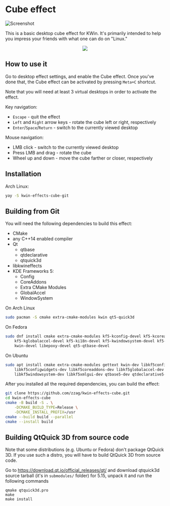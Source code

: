 # Cube effect

![Screenshot](data/screenshot.avif)

This is a basic desktop cube effect for KWin. It's primarily intended to help you
impress your friends with what one can do on "Linux."

<p align="center">
    <img src="https://raw.githubusercontent.com/zzag/kwin-effects-cube/main/data/demo.gif" />
</p>


## How to use it

Go to desktop effect settings, and enable the Cube effect. Once you've done that,
the Cube effect can be activated by pressing `Meta+C` shortcut.

Note that you will need at least 3 virtual desktops in order to activate the effect.

Key navigation:

- `Escape` - quit the effect
- `Left` and `Right` arrow keys - rotate the cube left or right, respectively
- `Enter`/`Space`/`Return` - switch to the currently viewed desktop

Mouse navigation:

- LMB click - switch to the currently viewed desktop
- Press LMB and drag - rotate the cube
- Wheel up and down - move the cube farther or closer, respectively


## Installation

Arch Linux:

```sh
yay -S kwin-effects-cube-git
```


## Building from Git

You will need the following dependencies to build this effect:

* CMake
* any C++14 enabled compiler
* Qt
    - qtbase
    - qtdeclarative
    - qtquick3d
* libkwineffects
* KDE Frameworks 5:
    - Config
    - CoreAddons
    - Extra CMake Modules
    - GlobalAccel
    - WindowSystem

On Arch Linux

```sh
sudo pacman -S cmake extra-cmake-modules kwin qt5-quick3d
```

On Fedora

```sh
sudo dnf install cmake extra-cmake-modules kf5-kconfig-devel kf5-kcoreaddons-devel \
    kf5-kglobalaccel-devel kf5-ki18n-devel kf5-kwindowsystem-devel kf5-kxmlgui-devel \
    kwin-devel libepoxy-devel qt5-qtbase-devel
```

On Ubuntu

```sh
sudo apt install cmake extra-cmake-modules gettext kwin-dev libkf5config-dev \
    libkf5configwidgets-dev libkf5coreaddons-dev libkf5globalaccel-dev
    libkf5windowsystem-dev libkf5xmlgui-dev qtbase5-dev qtdeclarative5-dev
```

After you installed all the required dependencies, you can build
the effect:

```sh
git clone https://github.com/zzag/kwin-effects-cube.git
cd kwin-effects-cube
cmake -B build -S . \
    -DCMAKE_BUILD_TYPE=Release \
    -DCMAKE_INSTALL_PREFIX=/usr
cmake --build build --parallel
cmake --install build
```

## Building QtQuick 3D from source code

Note that some distributions (e.g. Ubuntu or Fedora) don't package QtQuick 3D.
If you use such a distro, you will have to build QtQuick 3D from source code.

Go to https://download.qt.io/official_releases/qt/ and download qtquick3d source
tarball (it's in `submodules/` folder) for 5.15, unpack it and run the following commands

```
qmake qtquick3d.pro
make
make install
```
